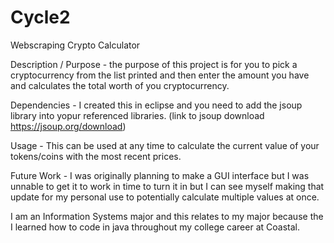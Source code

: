# Cycle2
Webscraping Crypto Calculator

Description / Purpose - the purpose of this project is for you to pick a cryptocurrency from the list printed and then enter the
amount you have and calculates the total worth of you cryptocurrency. 

Dependencies - I created this in eclipse and you need to add the jsoup library into yopur referenced libraries. 
(link to jsoup download https://jsoup.org/download)

Usage - This can be used at any time to calculate the current value of your tokens/coins with the most recent prices.

Future Work - I was originally planning to make a GUI interface but I was unnable to get it to work in time to turn it in but
I can see myself making that update for my personal use to potentially calculate multiple values at once.

I am an Information Systems major and this relates to my major because the I learned how to code in java throughout my college career
at Coastal.
